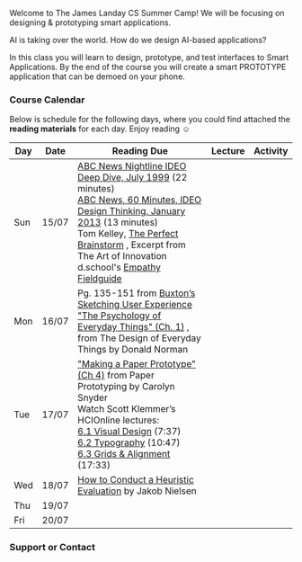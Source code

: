 Welcome to The James Landay CS Summer Camp! We will be focusing on designing & prototyping smart applications.

AI is taking over the world. How do we design AI-based applications?

In this class you will learn to design, prototype, and test interfaces to Smart Applications. By the end of the course you will create a smart PROTOTYPE application that can be demoed on your phone. 

### Course Calendar

Below is schedule for the following days, where you could find attached the **reading materials** for each day. Enjoy reading :relaxed:


| Day    | Date     | Reading Due         | Lecture                  | Activity             |
| ------ | -------- | ------------------- | ------------------------ | -------------------- |
| Sun    | 15/07    | [ABC News Nightline IDEO Deep Dive, July 1999](http://hci.stanford.edu/courses/cs147/2017/au/videos/ABCNews-Nightline_IDEO_July1999.mp4) (22 minutes)  <br> [ABC News, 60 Minutes, IDEO Design Thinking, January 2013](http://hci.stanford.edu/courses/cs147/2017/au/videos/60Minutes_IDEO_January2013.mp4) (13 minutes)    <br> Tom Kelley, [The Perfect Brainstorm](https://github.com/china-teaching/viax-summer-2018/blob/master/Kelley_TheArtOfInnovation_Chapter4ThePerfectBrainstorm.pdf) , Excerpt from The Art of Innovation  <br> d.school's  [Empathy Fieldguide](https://github.com/china-teaching/viax-summer-2018/blob/master/FIELDGUIDE-Screen-DTBC-March-2015-V2.pdf)      |          |   |
| Mon    | 16/07    | Pg. 135-151 from  [Buxton’s Sketching User Experience](https://github.com/china-teaching/viax-summer-2018/blob/master/Buxton_lowRes.pdf)   <br> ["The Psychology of Everyday Things" (Ch. 1)](https://github.com/china-teaching/viax-summer-2018/blob/master/Norman-Ch1.PDF)  , from The Design of Everyday Things by Donald Norman           |                |              |
| Tue    | 17/07    | ["Making a Paper Prototype" (Ch 4)](https://github.com/china-teaching/viax-summer-2018/blob/master/Snyder-Ch4.PDF)  from Paper Prototyping by Carolyn Snyder  <br> Watch Scott Klemmer’s HCIOnline lectures:  <br>  [6.1 Visual Design](https://www.youtube.com/watch?v=TIg8ab4PqbU&list=PLNtQfKgd43l2kR11FzLF2cXd_fp3kj7jD&index=3) (7:37)   <br>  [6.2 Typography](https://www.youtube.com/watch?v=82gp_2vqLTc&index=2&list=PLNtQfKgd43l2kR11FzLF2cXd_fp3kj7jD) (10:47)   <br>  [6.3 Grids & Alignment](https://www.youtube.com/watch?v=iV9FVoCCT74&list=PLNtQfKgd43l2kR11FzLF2cXd_fp3kj7jD&index=3) (17:33)     |        |          |
| Wed    | 18/07    | [How to Conduct a Heuristic Evaluation](http://www.useit.com/articles/how-to-conduct-a-heuristic-evaluation/)  by Jakob Nielsen       |          |         |
| Thu    | 19/07    |     |        |    |
| Fri    | 20/07    |     |       |    |




### Support or Contact


